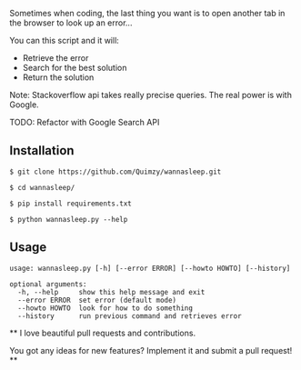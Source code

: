 Sometimes when coding, the last thing you want is to open another tab in the browser to look up an error...

You can this script and it will:
- Retrieve the error
- Search for the best solution
- Return the solution

Note: Stackoverflow api takes really precise queries. The real power is with Google.

TODO: Refactor with Google Search API

## Installation

```
$ git clone https://github.com/Quimzy/wannasleep.git

$ cd wannasleep/

$ pip install requirements.txt

$ python wannasleep.py --help
```

## Usage

```
usage: wannasleep.py [-h] [--error ERROR] [--howto HOWTO] [--history]

optional arguments:
  -h, --help     show this help message and exit
  --error ERROR  set error (default mode)
  --howto HOWTO  look for how to do something
  --history      run previous command and retrieves error

```
** I love beautiful pull requests and contributions. 

You got any ideas for new features? Implement it and submit a pull request! **
